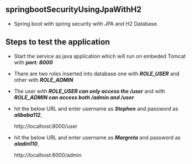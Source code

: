 ## springbootSecurityUsingJpaWithH2
- Spring boot with spring security with JPA and H2 Database.

## Steps to test the application
- Start the service as java application which will run on embeded Tomcat with ***port: 8000*** 
- There are two roles inserted into database one with ***ROLE_USER*** and other with ***ROLE_ADMIN***
- The user with ***ROLE_USER can only access the /user*** and with ***ROLE_ADMIN can access both /admin and /user***
- hit the below URL and enter username as ***Stephen*** and password as ***alibaba112***,

    http://localhost:8000/user
    
- hit the below URL and enter username as ***Margreta*** and password as ***aladin110***,

    http://localhost:8000/admin 

